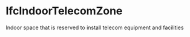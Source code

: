 IfcIndoorTelecomZone
====================
Indoor space that is reserved to install telecom equipment and facilities


